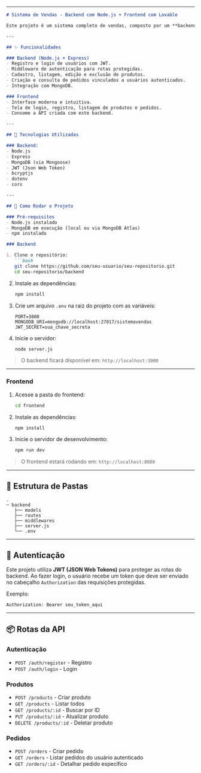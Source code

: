 
---

````markdown
# Sistema de Vendas - Backend com Node.js + Frontend com Lovable

Este projeto é um sistema completo de vendas, composto por um **backend em Node.js com Express** e **MongoDB**, e um **frontend moderno gerado com a IA Lovable**. A aplicação permite realizar **autenticação de usuários**, **cadastro e listagem de produtos**, **emissão de pedidos** e **visualização de pedidos por usuário**.

---

## ✨ Funcionalidades

### Backend (Node.js + Express)
- Registro e login de usuários com JWT.
- Middleware de autenticação para rotas protegidas.
- Cadastro, listagem, edição e exclusão de produtos.
- Criação e consulta de pedidos vinculados a usuários autenticados.
- Integração com MongoDB.

### Frontend
- Interface moderna e intuitiva.
- Tela de login, registro, listagem de produtos e pedidos.
- Consome a API criada com este backend.

---

## 🧠 Tecnologias Utilizadas

### Backend:
- Node.js
- Express
- MongoDB (via Mongoose)
- JWT (Json Web Token)
- bcryptjs
- dotenv
- cors

---

## 🚀 Como Rodar o Projeto

### Pré-requisitos
- Node.js instalado
- MongoDB em execução (local ou via MongoDB Atlas)
- npm instalado

### Backend

1. Clone o repositório:
   ```bash
   git clone https://github.com/seu-usuario/seu-repositorio.git
   cd seu-repositorio/backend
````

2. Instale as dependências:

   ```bash
   npm install
   ```

3. Crie um arquivo `.env` na raiz do projeto com as variáveis:

   ```env
   PORT=3000
   MONGODB_URI=mongodb://localhost:27017/sistemavendas
   JWT_SECRET=sua_chave_secreta
   ```

4. Inicie o servidor:

   ```bash
   node server.js
   ```

> O backend ficará disponível em: `http://localhost:3000`

---

### Frontend

1. Acesse a pasta do frontend:

   ```bash
   cd frontend
   ```

2. Instale as dependências:

   ```bash
   npm install
   ```

3. Inicie o servidor de desenvolvimento:

   ```bash
   npm run dev
   ```

> O frontend estará rodando em: `http://localhost:8080`

---

## 📂 Estrutura de Pastas

```
.
─ backend
   ├── models
   ├── routes
   ├── middlewares
   ├── server.js
   └── .env
```

---

## 🔐 Autenticação

Este projeto utiliza **JWT (JSON Web Tokens)** para proteger as rotas do backend. Ao fazer login, o usuário recebe um token que deve ser enviado no cabeçalho `Authorization` das requisições protegidas.

Exemplo:

```
Authorization: Bearer seu_token_aqui
```

---

## 📦 Rotas da API

### Autenticação

* `POST /auth/register` - Registro
* `POST /auth/login` - Login

### Produtos

* `POST /products` - Criar produto
* `GET /products` - Listar todos
* `GET /products/:id` - Buscar por ID
* `PUT /products/:id` - Atualizar produto
* `DELETE /products/:id` - Deletar produto

### Pedidos

* `POST /orders` - Criar pedido
* `GET /orders` - Listar pedidos do usuário autenticado
* `GET /orders/:id` - Detalhar pedido específico

```